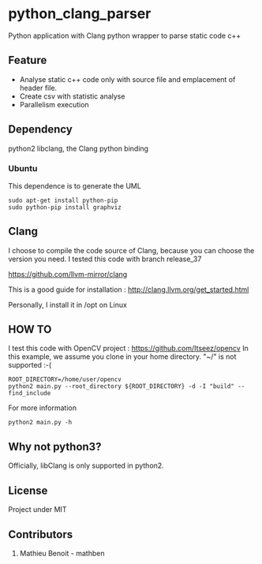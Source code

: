 # python_clang_parser
Python application with Clang python wrapper to parse static code c++

## Feature
- Analyse static c++ code only with source file and emplacement of header file.
- Create csv with statistic analyse
- Parallelism execution

## Dependency
python2
libclang, the Clang python binding

### Ubuntu
This dependence is to generate the UML
```{r, engine='bash', count_lines}
sudo apt-get install python-pip
sudo python-pip install graphviz
```

## Clang
I choose to compile the code source of Clang, because you can choose the version you need.
I tested this code with branch release_37

https://github.com/llvm-mirror/clang

This is a good guide for installation : http://clang.llvm.org/get_started.html

Personally, I install it in /opt on Linux

## HOW TO
I test this code with OpenCV project : https://github.com/Itseez/opencv
In this example, we assume you clone in your home directory. "~/" is not supported :-(

```{r, engine='bash', count_lines}
ROOT_DIRECTORY=/home/user/opencv
python2 main.py --root_directory ${ROOT_DIRECTORY} -d -I "build" --find_include
```

For more information
```{r, engine='bash', count_lines}
python2 main.py -h
```

## Why not python3?
Officially, libClang is only supported in python2.

## License
Project under MIT

## Contributors
1. Mathieu Benoit - mathben
